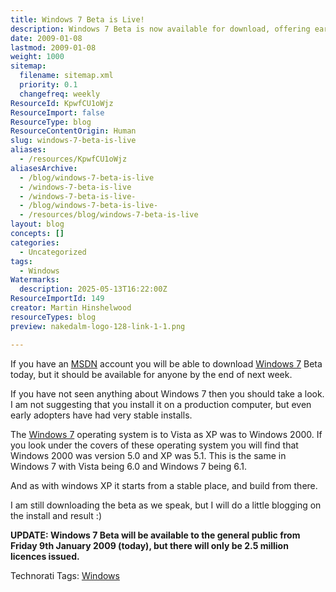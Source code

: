 ```yaml
---
title: Windows 7 Beta is Live!
description: Windows 7 Beta is now available for download, offering early access to the next version of Windows with improved stability and limited licences for public testing.
date: 2009-01-08
lastmod: 2009-01-08
weight: 1000
sitemap:
  filename: sitemap.xml
  priority: 0.1
  changefreq: weekly
ResourceId: KpwfCU1oWjz
ResourceImport: false
ResourceType: blog
ResourceContentOrigin: Human
slug: windows-7-beta-is-live
aliases:
  - /resources/KpwfCU1oWjz
aliasesArchive:
  - /blog/windows-7-beta-is-live
  - /windows-7-beta-is-live
  - /windows-7-beta-is-live-
  - /blog/windows-7-beta-is-live-
  - /resources/blog/windows-7-beta-is-live
layout: blog
concepts: []
categories:
  - Uncategorized
tags:
  - Windows
Watermarks:
  description: 2025-05-13T16:22:00Z
ResourceImportId: 149
creator: Martin Hinshelwood
resourceTypes: blog
preview: nakedalm-logo-128-link-1-1.png

---
```

If you have an [MSDN](https://msdn.microsoft.com) account you will be able to download [Windows 7](http://www.microsoft.com/windows/windows-7/default.aspx) Beta today, but it should be available for anyone by the end of next week.

If you have not seen anything about Windows 7 then you should take a look. I am not suggesting that you install it on a production computer, but even early adopters have had very stable installs.

The [Windows 7](http://www.microsoft.com/windows/windows-7/default.aspx) operating system is to Vista as XP was to Windows 2000. If you look under the covers of these operating system you will find that Windows 2000 was version 5.0 and XP was 5.1. This is the same in Windows 7 with Vista being 6.0 and Windows 7 being 6.1.

And as with windows XP it starts from a stable place, and build from there.

I am still downloading the beta as we speak, but I will do a little blogging on the install and result :)

**UPDATE: Windows 7 Beta will be available to the general public from Friday 9th January 2009 (today), but there will only be 2.5 million licences issued.**

Technorati Tags: [Windows](http://technorati.com/tags/Windows)
